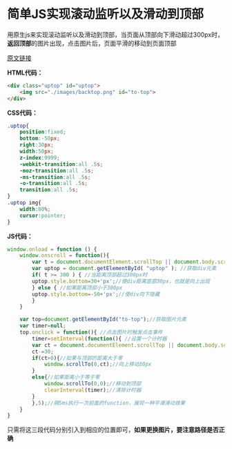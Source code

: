 # 简单JS实现滚动监听以及滑动到顶部

用原生js来实现滚动监听以及滑动到顶部，当页面从顶部向下滑动超过300px时，**返回顶部**的图片出现，点击图片后，页面平滑的移动到页面顶部

[原文链接](<https://www.artjay.me/2019/back-top/>)

**HTML代码：**

```html
<div class="uptop" id="uptop">
	<img src="./images/backtop.png" id="to-top">
</div>
```

**CSS代码：**

```css
.uptop{
    position:fixed;
    bottom:-50px;
    right:30px;
    width:50px;
    z-index:9999;
    -webkit-transition:all .5s;
    -moz-transition:all .5s;
    -ms-transition:all .5s;
    -o-transition:all .5s;
    transition:all .5s;
}
.uptop img{
    width:80%;
    cursor:pointer;
}
```

**JS代码：**

```javascript
window.onload = function () {
	window.onscroll = function(){ 
	    var t = document.documentElement.scrollTop || document.body.scrollTop;  //获取距离页面顶部的距离
	    var uptop = document.getElementById( "uptop" ); //获取div元素
	    if( t >= 300 ) { //当距离顶部超过300px时
		uptop.style.bottom=30+'px';//使div距离底部30px，也就是向上出现
	    } else { //如果距离顶部小于300px
		uptop.style.bottom=-50+'px';//使div向下隐藏
	    } 
	} 

	var top=document.getElementById("to-top");//获取图片元素
	var timer=null;
	top.onclick = function(){ //点击图片时触发点击事件
	    timer=setInterval(function(){ //设置一个计时器
		var ct = document.documentElement.scrollTop || document.body.scrollTop; //获取距离顶部的距离
		ct-=30;
		if(ct>0){//如果与顶部的距离大于零
			window.scrollTo(0,ct);//向上移动30px
		}
		else{//如果距离小于等于零
			window.scrollTo(0,0);//移动到顶部
			clearInterval(timer);//清除计时器
		}
	    },5);//隔5ms执行一次前面的function，展现一种平滑滑动效果
	}
}
```

只需将这三段代码分别引入到相应的位置即可，**如果更换图片，要注意路径是否正确**
